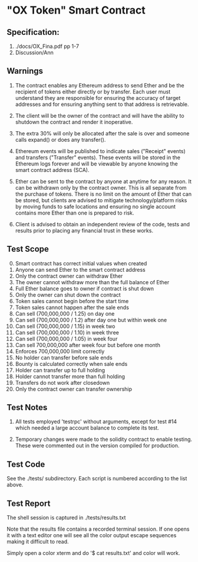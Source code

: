 # "OX Token" Smart Contract

## Specification:

1. ./docs/OX\_Fina.pdf pp 1-7
2. Discussion/Ann

## Warnings

1. The contract enables any Ethereum address to send Ether and be the recipient
   of tokens either directly or by transfer. Each user must understand they are
   responsible for ensuring the accuracy of target addresses and for ensuring
   anything sent to that address is retrievable.

2. The client will be the owner of the contract and will have the ability to
   shutdown the contract and render it inoperative.

3. The extra 30% will only be allocated after the sale is over and someone
   calls expand() or does any transfer().

4. Ethereum events will be published to indicate sales ("Receipt" events) and
   transfers ("Transfer" events). These events will be stored in the Ethereum
   logs forever and will be viewable by anyone knowing the smart contract
   address (SCA).

5. Ether can be sent to the contract by anyone at anytime for any reason. It
   can be withdrawn only by the contract owner. This is all separate from the
   purchase of tokens. There is no limit on the amount of Ether that can be
   stored, but clients are advised to mitigate technology/platform risks by
   moving funds to safe locations and ensuring no single account contains more
   Ether than one is prepared to risk.

6. Client is advised to obtain an independent review of the code, tests and
   results prior to placing any financial trust in these works.

## Test Scope

 0. Smart contract has correct initial values when created
 1. Anyone can send Ether to the smart contract address
 2. Only the contract owner can withdraw Ether
 3. The owner cannot withdraw more than the full balance of Ether
 4. Full Ether balance goes to owner if contract is shut down
 5. Only the owner can shut down the contract
 6. Token sales cannot begin before the start time
 7. Token sales cannot happen after the sale ends
 8. Can sell (700,000,000 / 1.25) on day one
 9. Can sell (700,000,000 / 1.2) after day one but within week one
10. Can sell (700,000,000 / 1.15) in week two
11. Can sell (700,000,000 / 1.10) in week three
12. Can sell (700,000,000 / 1.05) in week four
13. Can sell 700,000,000 after week four but before one month
14. Enforces 700,000,000 limit correctly
15. No holder can transfer before sale ends
16. Bounty is calculated correctly when sale ends
17. Holder can transfer up to full holding
18. Holder cannot transfer more than full holding
19. Transfers do not work after closedown
20. Only the contract owner can transfer ownership

## Test Notes

1. All tests employed 'testrpc' without arguments, except for test #14 which
   needed a large account balance to complete its test.

2. Temporary changes were made to the solidity contract to enable testing.
   These were commented out in the version compiled for production.

## Test Code

See the ./tests/ subdirectory. Each script is numbered according to the list
above.

## Test Report

The shell session is captured in ./tests/results.txt

Note that the results file contains a recorded terminal session. If one opens
it with a text editor one will see all the color output escape sequences making
it difficult to read.

Simply open a color xterm and do '$ cat results.txt' and color will work.

